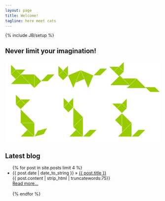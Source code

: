 ```yaml
---
layout: page
title: Welcome!
tagline: here meet cats
---
```

{% include JB/setup %}

## Never limit your imagination!

![Tangram Cats](/assets/images/tangram_cat.png)

## Latest blog
<ul>
    {% for post in site.posts limit 4 %}
        <li>
            <span>{{ post.date | date_to_string }}</span> &raquo;
            <a href="{{ BASE_PATH }}{{ post.url }}">{{ post.title }}</a>
        </li>
        {{ post.content | strip_html | truncatewords:75}}<br>
        <a href="{{ post.url }}">Read more...</a><br><br>
    {% endfor %}
</ul>



